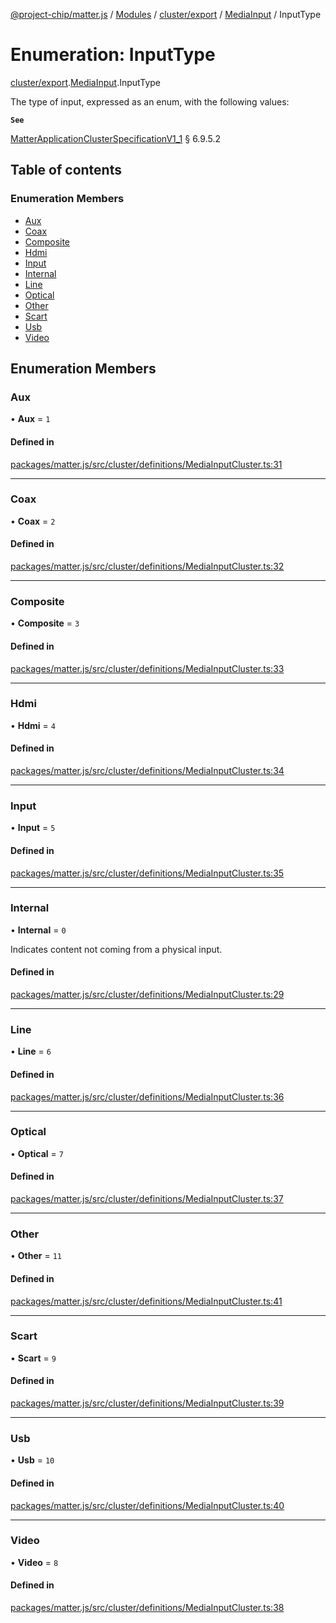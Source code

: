 [@project-chip/matter.js](../README.md) / [Modules](../modules.md) / [cluster/export](../modules/cluster_export.md) / [MediaInput](../modules/cluster_export.MediaInput.md) / InputType

# Enumeration: InputType

[cluster/export](../modules/cluster_export.md).[MediaInput](../modules/cluster_export.MediaInput.md).InputType

The type of input, expressed as an enum, with the following values:

**`See`**

[MatterApplicationClusterSpecificationV1_1](../interfaces/spec_export.MatterApplicationClusterSpecificationV1_1.md) § 6.9.5.2

## Table of contents

### Enumeration Members

- [Aux](cluster_export.MediaInput.InputType.md#aux)
- [Coax](cluster_export.MediaInput.InputType.md#coax)
- [Composite](cluster_export.MediaInput.InputType.md#composite)
- [Hdmi](cluster_export.MediaInput.InputType.md#hdmi)
- [Input](cluster_export.MediaInput.InputType.md#input)
- [Internal](cluster_export.MediaInput.InputType.md#internal)
- [Line](cluster_export.MediaInput.InputType.md#line)
- [Optical](cluster_export.MediaInput.InputType.md#optical)
- [Other](cluster_export.MediaInput.InputType.md#other)
- [Scart](cluster_export.MediaInput.InputType.md#scart)
- [Usb](cluster_export.MediaInput.InputType.md#usb)
- [Video](cluster_export.MediaInput.InputType.md#video)

## Enumeration Members

### Aux

• **Aux** = ``1``

#### Defined in

[packages/matter.js/src/cluster/definitions/MediaInputCluster.ts:31](https://github.com/project-chip/matter.js/blob/b7330d72/packages/matter.js/src/cluster/definitions/MediaInputCluster.ts#L31)

___

### Coax

• **Coax** = ``2``

#### Defined in

[packages/matter.js/src/cluster/definitions/MediaInputCluster.ts:32](https://github.com/project-chip/matter.js/blob/b7330d72/packages/matter.js/src/cluster/definitions/MediaInputCluster.ts#L32)

___

### Composite

• **Composite** = ``3``

#### Defined in

[packages/matter.js/src/cluster/definitions/MediaInputCluster.ts:33](https://github.com/project-chip/matter.js/blob/b7330d72/packages/matter.js/src/cluster/definitions/MediaInputCluster.ts#L33)

___

### Hdmi

• **Hdmi** = ``4``

#### Defined in

[packages/matter.js/src/cluster/definitions/MediaInputCluster.ts:34](https://github.com/project-chip/matter.js/blob/b7330d72/packages/matter.js/src/cluster/definitions/MediaInputCluster.ts#L34)

___

### Input

• **Input** = ``5``

#### Defined in

[packages/matter.js/src/cluster/definitions/MediaInputCluster.ts:35](https://github.com/project-chip/matter.js/blob/b7330d72/packages/matter.js/src/cluster/definitions/MediaInputCluster.ts#L35)

___

### Internal

• **Internal** = ``0``

Indicates content not coming from a physical input.

#### Defined in

[packages/matter.js/src/cluster/definitions/MediaInputCluster.ts:29](https://github.com/project-chip/matter.js/blob/b7330d72/packages/matter.js/src/cluster/definitions/MediaInputCluster.ts#L29)

___

### Line

• **Line** = ``6``

#### Defined in

[packages/matter.js/src/cluster/definitions/MediaInputCluster.ts:36](https://github.com/project-chip/matter.js/blob/b7330d72/packages/matter.js/src/cluster/definitions/MediaInputCluster.ts#L36)

___

### Optical

• **Optical** = ``7``

#### Defined in

[packages/matter.js/src/cluster/definitions/MediaInputCluster.ts:37](https://github.com/project-chip/matter.js/blob/b7330d72/packages/matter.js/src/cluster/definitions/MediaInputCluster.ts#L37)

___

### Other

• **Other** = ``11``

#### Defined in

[packages/matter.js/src/cluster/definitions/MediaInputCluster.ts:41](https://github.com/project-chip/matter.js/blob/b7330d72/packages/matter.js/src/cluster/definitions/MediaInputCluster.ts#L41)

___

### Scart

• **Scart** = ``9``

#### Defined in

[packages/matter.js/src/cluster/definitions/MediaInputCluster.ts:39](https://github.com/project-chip/matter.js/blob/b7330d72/packages/matter.js/src/cluster/definitions/MediaInputCluster.ts#L39)

___

### Usb

• **Usb** = ``10``

#### Defined in

[packages/matter.js/src/cluster/definitions/MediaInputCluster.ts:40](https://github.com/project-chip/matter.js/blob/b7330d72/packages/matter.js/src/cluster/definitions/MediaInputCluster.ts#L40)

___

### Video

• **Video** = ``8``

#### Defined in

[packages/matter.js/src/cluster/definitions/MediaInputCluster.ts:38](https://github.com/project-chip/matter.js/blob/b7330d72/packages/matter.js/src/cluster/definitions/MediaInputCluster.ts#L38)
